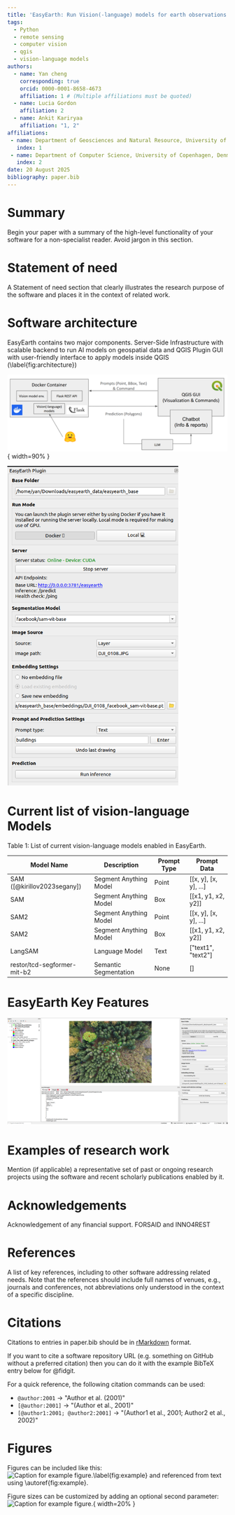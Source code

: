 ```yaml
---
title: 'EasyEarth: Run Vision(-language) models for earth observations at fingertips'
tags:
  - Python
  - remote sensing
  - computer vision
  - qgis
  - vision-language models
authors:
  - name: Yan cheng
    corresponding: true
    orcid: 0000-0001-8658-4673
    affiliation: 1 # (Multiple affiliations must be quoted)
  - name: Lucia Gordon 
    affiliation: 2
  - name: Ankit Kariryaa
    affiliation: "1, 2"
affiliations:
 - name: Department of Geosciences and Natural Resource, University of Copenhagen, Denmark
   index: 1
 - name: Department of Computer Science, University of Copenhagen, Denmark
   index: 2
date: 20 August 2025
bibliography: paper.bib
---
```


# Summary

Begin your paper with a summary of the high-level functionality of your software for a non-specialist reader. Avoid jargon in this section.

# Statement of need

A Statement of need section that clearly illustrates the research purpose of the software and places it in the context of related work.

# Software architecture
EasyEarth contains two major components. Server-Side Infrastructure with scalable backend to run AI models on geospatial data
and QGIS Plugin GUI with user-friendly interface to apply models inside QGIS (\label{fig:architecture})

![EasyEarth Software Architecture. \label{fig:architecture}](architecture.png){ width=90% }

![QGIS Plugin GUI. \label{fig:gui](gui.png)

# Current list of vision-language Models

Table 1: List of current vision-language models enabled in EasyEarth.

| Model Name                  | Description | Prompt Type | Prompt Data           |
|-----------------------------|-------------|----------|-----------------------|
| SAM ([@kirillov2023segany]) | Segment Anything Model | Point    | [[x, y], [x, y], ...] |
| SAM                         | Segment Anything Model | Box      | [[x1, y1, x2, y2]]    |
| SAM2                        | Segment Anything Model | Point    | [[x, y], [x, y], ...] |
| SAM2                        | Segment Anything Model | Box      | [[x1, y1, x2, y2]]    |
| LangSAM                     | Language Model | Text     | ["text1", "text2"]    |
| restor/tcd-segformer-mit-b2 | Semantic Segmentation | None     | []                    |


# EasyEarth Key Features
![Example output. \label{fig:output}](output.png)

# Examples of research work
Mention (if applicable) a representative set of past or ongoing research projects using the software and recent scholarly publications enabled by it.

# Acknowledgements
Acknowledgement of any financial support.
FORSAID and INNO4REST


# References
A list of key references, including to other software addressing related needs. Note that the references should include full names of venues, e.g., journals and conferences, not abbreviations only understood in the context of a specific discipline.


# Citations

Citations to entries in paper.bib should be in
[rMarkdown](http://rmarkdown.rstudio.com/authoring_bibliographies_and_citations.html)
format.

If you want to cite a software repository URL (e.g. something on GitHub without a preferred
citation) then you can do it with the example BibTeX entry below for @fidgit.

For a quick reference, the following citation commands can be used:
- `@author:2001`  ->  "Author et al. (2001)"
- `[@author:2001]` -> "(Author et al., 2001)"
- `[@author1:2001; @author2:2001]` -> "(Author1 et al., 2001; Author2 et al., 2002)"


# Figures
Figures can be included like this:
![Caption for example figure.\label{fig:example}](figure.png)
and referenced from text using \autoref{fig:example}.

Figure sizes can be customized by adding an optional second parameter:
![Caption for example figure.](figure.png){ width=20% }
